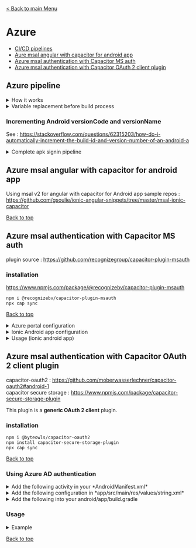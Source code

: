 [< Back to main Menu](https://github.com/gsoulie/Mobile-App-Development/blob/master/ionic2-test.md)    

# Azure

* [CI/CD pipelines](#ci-/-cd-pipelines)    
* [Aure msal angular with capacitor for android app](#azure-msal-angular-with-capacitor-for-android-app)      
* [Azure msal authentication with Capacitor MS auth](#azure-msal-authentication-with-capacitor-ms-auth)       
* [Azure msal authentication with Capacitor OAuth 2 client plugin](#azure-msal-authentication-with-capacitor-oauth-2-client-plugin)      

## Azure pipeline

<details>
	<summary>How it works</summary>

sources :

* https://sahansera.dev/multi-stage-builds-with-azure-pipelines-ionic/      
* complete CI/CD pipeline : https://www.codewithkarma.com/2020/10/ionic-capacitor-cicd-using-new-yaml.html      

Create a new *pipelines* folder at the root of your project, then create the following pipeline files for a basic Android build (not signed apk) :

> WARNING : be extremely careful with the syntax of yaml files !

*azure-pipelines.yml*

````yml
trigger:
- develop

variables:
  vmImageName: 'windows-latest'
  projectName: 'MyCoolApp'

stages:
  - stage: Build
    displayName: Build Ionic - Android projects
    jobs:
      # Debug build
      - job: Build_Ionic_Android_Debug
        variables:
          - name: buildConfiguration
            value: Debug
        displayName: Build Debug
        pool:
          vmImage: $(vmImageName)
        steps:
          - template: ionic-android-debug-build.yml

      # Release build
      #- job: Build_Ionic_Android_Release
      #  variables:
      #    - name: buildConfiguration
      #      value: Release
      #  displayName: Build Release
      #  pool:
      #    vmImage: $(vmImageName)
      #  steps:
      #    - template: ionic-android-release-build.yml

````

*ionic-android-debug-build.yml*

````yml
steps:
  - script: npm install -g @ionic/cli
    displayName: 'Install Ionic CLI'

  - task: Npm@1
    inputs:
      workingDir: '$(Build.SourcesDirectory)'
      command: install
    displayName: 'NPM Install'

  - powershell: |
      ionic info
      npx cap -V
      ls
    workingDirectory: $(Build.SourcesDirectory)
    displayName: 'Get environment infos'

  - powershell: |
      ionic build --configuration=production # matching with needed ionic environment
      npx cap copy android
      npx cap sync
      cd android
      ./gradlew assemble$(buildConfiguration)
    workingDirectory: $(Build.SourcesDirectory)
    displayName: 'Build Android Project'

  - task: CopyFiles@2
    inputs:
      SourceFolder: '$(Build.SourcesDirectory)/android/app/build/outputs/apk/$(buildConfiguration)'
      contents: "**/app-$(buildConfiguration).apk"
      targetFolder: "$(Build.ArtifactStagingDirectory)/$(projectName)"
    displayName: "Copy unsigned APK to staging directory"

  - task: PublishBuildArtifacts@1
    inputs:
      PathtoPublish: "$(Build.ArtifactStagingDirectory)"
      ArtifactName: "$(projectName)"
      publishLocation: "Container"
    displayName: "Publish artifacts"
````

Then in azure, got to pipeline and create a new pipeline *use the classic editor* > select your branch > *Configuration as code YAML* > select your yml file > *Save & Queue*

[Back to top](#azure)    

</details>

<details>
	<summary>Variable replacement before build process</summary>

 
https://www.youtube.com/watch?v=_iPfzH3ENAk&ab_channel=LKGforIT         

Sometimes we want to change some variables like api endpoints when publishing the app with CI/CD.

Steps to follow :

**1 create a config json file in you *assets* folder** which will be loaded with a factory and *APP_INITAILIZER*

*assets/config.json*
````typescript
{
	"api": {
		"endpoint": "httl://localhost:4200/api"
	},
	"app": {
		"infos": {
			"name": "My cool app",
			"version": "1.0"
		}
	}
}
````

**2 Modify your pipeline files**

This step consist in using a new tas **FileTransform@1** which gonna modify the *config.json* file by replacing all the variables you want.

Add the variables you want to replace (do not forget to add a dot for each level off the json hierarchy) in the pipeline file

````
"app": {
		"infos": {
			"name": "My cool app", // gives => app.infos.name
````

*pipelines/azure-pipeline.yml*

````yml
trigger:
- develop
- master

variables:
  vmImageName: 'windows-latest'
  projectName: 'azurePipeline'
  api.endpoint: http://my-prod-server/api
  app.infos.name: my cool production app
  app.infos.version: v1.0

stages:
  - stage: Build
    displayName: Build Ionic - Android projects
    jobs:
      # Debug build
      - job: Build_Ionic_Android_Debug
        variables:
          - name: buildConfiguration
            value: Debug
        displayName: Build Debug
        pool:
          vmImage: $(vmImageName)
        steps:
          - template: ionic-android-debug-build.yml

````

*ionic-android-debug-build.yml*

````yml
steps:
  # NEW TASK TO REPLACE VARIABLES IN CONFIG.JSON
  - task: FileTransform@1
    inputs:
      folderPath: '$(Build.SourcesDirectory)'
      targetFiles: '**/config.json'
      fileType: json
    displayName: 'File transformation: config.json'

  # BUILD
  - script: npm install -g @ionic/cli
    displayName: 'Install Ionic CLI'

  - task: Npm@1
    inputs:
      workingDir: '$(Build.SourcesDirectory)'
      command: install
    displayName: 'NPM Install'

  - powershell: |
      ionic info
      npx cap -V
      ls
    workingDirectory: $(Build.SourcesDirectory)
    displayName: 'Get environment infos'

  - powershell: |
      ionic build --configuration=production
      npx cap copy android
      npm install jetifier
      npx jetify
      npx cap sync
    workingDirectory: $(Build.SourcesDirectory)
    displayName: 'Ionic Build'

  - task: Gradle@2
    inputs:
      workingDirectory: '$(Build.SourcesDirectory)/android'
      gradleWrapperFile: '$(Build.SourcesDirectory)/android/gradlew.bat'
      tasks: 'build'
      publishJUnitResults: false
      javaHomeOption: 'JDKVersion'
      jdkVersionOption: '1.11'
      gradleOptions: '-Xmx3072m'
    displayName: 'Build Gradle'

  - task: CopyFiles@2
    inputs:
      SourceFolder: '$(Build.SourcesDirectory)/android/app/build/outputs/apk/$(buildConfiguration)'
      contents: "**/app-$(buildConfiguration).apk"
      targetFolder: "$(Build.ArtifactStagingDirectory)/$(projectName)"
    displayName: "Copy unsigned APK to staging directory"

  - task: PublishBuildArtifacts@1
    inputs:
      PathtoPublish: "$(Build.ArtifactStagingDirectory)"
      ArtifactName: "$(projectName)"
      publishLocation: "Container"
    displayName: "Publish artifacts"

````

That's all. After the pipeline is finished you can verify by downloading the apk and running it on a device

</details>



### Incrementing Android versionCode and versionName

See : https://stackoverflow.com/questions/62315203/how-do-i-automatically-increment-the-build-id-and-version-number-of-an-android-a      
<details>
	<summary>Complete apk signin pipeline</summary>


source : 
* https://sahansera.dev/multi-stage-builds-with-azure-pipelines-ionic/        
* https://dev.to/naagalgates/how-to-build-sign-and-distribute-your-android-app-using-azure-pipelines-2d8f      
* https://medium.com/medialesson/build-your-xamarin-android-application-with-azure-devops-9ddba3d04774      

Voici une procédure pour créer une pipeline azure permettant de générer et signer un apk depuis un projet ionic / angular. Attention cette procédure ne décrit pas les étapes de création d'un certificat keystore Android, ni le détail de création d'une pipeline.

note : la partie compilation gradle, signature, copie et génération de l'artifact sont indépendante de
la technologie de développement de l'application

#### Etape 1

Depuis Android studio, créer un certificat depuis le menu ````Build --> Generate Signed Bundle or APK````. Suivre le processus classique de création d'un *keystore* en prenant soin de conserver en lieu sûr le fichier *.jks* généré ainsi que 
l'alias et les mots de passe demandés pour la création.

#### Etape 2

Créer dans azure le jeux de variables contenant l'alias et les mots de passe liés au keystore précédemment généré. Pour se faire, se rendre dans la rubrique ````Pipelines --> Library```` d'azure Devops et créer un nouveau groupe de variable (ici nous l'appellerons *MyCoolProject-Release*). Sélectionner ensuite
le groupe créé et y ajouter les variables *keyAlias*, *keyPassword* et *keystorePassword*.

Ensuite, revenir dans le menu *Library* et cliquer dans la section *Secure files* afin d'ajouter le certificat Android keystore (*.jks) dans la liste des fichiers.

#### Etape 3

Créer une nouvelle pipeline de base au format yaml. Dans cet exemple la pipeline est rattachée à la branche "production", libre à vous de changer.

Attention aux chemins utilisés pour localiser l'apk, c'est la cause principale d'échec de compilation / signature du package

*azure-pipeline-prod.yml*

````yml
trigger:
- production

variables:
  vmImageName: 'windows-latest'
  projectName: 'MyCoolProject'
  api.endpoint: https://my-prod-api.endpoint
  ionicBuildMode: 'production' # pour rendre la méthode de compilation ionic générique s'il y a plusieurs pipelines

stages:
  - stage: Build
    displayName: Build Ionic - Android projects
    jobs:
      # Release build
      - job: Build_Ionic_Android_Release
        workspace:
          clean: all
        variables:
          - group: MyCoolProject-Release  # nom du groupe de variable créé dans azure
          - name: buildConfiguration
            value: Release
        displayName: Build Release
        pool:
          vmImage: $(vmImageName)
        steps:
          - template: ionic-android-release-build.yml
            parameters: # paramètres qui pointent vers le groupe de variables azure
              keystoreFileName: 'my_keystore.jks'
              keystorePassword: $(keystorePassword)
              keyAlias: $(keyAlias)
              keyPassword: $(keyPassword)

````

*ionic-android-release-build.yml*

````yml
parameters:
  - name: keystoreFileName
    displayName: "The keystore file name for signing the apk"
    type: string
  - name: keystorePassword
    displayName: "Password for the keystore"
    type: string
  - name: keyAlias
    displayName: "Key alias"
    type: string
  - name: keyPassword
    displayName: "Key password"

steps:
  - script: npm install -g @ionic/cli
    displayName: 'Install Ionic CLI'

  - task: Npm@1
    displayName: 'NPM Install'
    inputs:
      workingDir: '$(Build.SourcesDirectory)'
      command: install    

  # optionnel : affichage de l'environnement azure
  - powershell: |
      ionic info
      npx cap -V
      ls
    workingDirectory: $(Build.SourcesDirectory)
    displayName: 'Get environment infos'

  - powershell: |
      ionic build --configuration=$(ionicBuildMode) # permet une généricité si plusieurs env de compilation
      npx cap copy android
      npm install jetifier
      npx jetify
      npx cap sync
    workingDirectory: $(Build.SourcesDirectory)
    displayName: 'Build Ionic Android Project'

  # Génération de l'apk NON signé
  - task: Gradle@2
    displayName: 'Build Gradle'
    inputs:
      options: '-PappVersionName=$(Build.BuildNumber) -PappVersionCode=$(Build.BuildId)'  # optionnel : Ici on incrémente automatiquement le versionCode et versionName
      workingDirectory: '$(Build.SourcesDirectory)/android'
      gradleWrapperFile: '$(Build.SourcesDirectory)/android/gradlew.bat'
      tasks: 'assembleRelease'
      testResultsFiles: '**/TEST-*.xml'
      publishJUnitResults: false
      javaHomeOption: 'JDKVersion'
      jdkVersionOption: '1.11'
      jdkArchitectureOption: 'x64'
      checkStyleRunAnalysis: false
      findBugsRunAnalysis: false
      gradleOptions: '-Xmx3072m'    

  - task: AndroidSigning@3
    displayName: 'APK signin'
    inputs:
      apkFiles: '**/app-release-unsigned.apk' # Attention important doit matcher le nom de l'apk issu de la compilation gradle
      apksign: true
      apksignerKeystoreFile: '${{ parameters.keystoreFileName }}'
      apksignerKeystorePassword: '${{ parameters.keystorePassword }}'
      apksignerKeystoreAlias: '${{ parameters.keyAlias }}'
      apksignerKeyPassword: '${{ parameters.keyPassword }}'
      apksignerArguments: '--out $(Build.SourcesDirectory)/android/app/build/outputs/apk/release/tsc-$(buildConfiguration)-$(Build.BuildId).apk --verbose' # renommage de l'apk signé
      zipalign: false # mieux si true car optimise la mémoire utilisée par l'apk
    
  - task: CopyFiles@2
    displayName: "Copy signed APK to staging directory"
    inputs:
      contents: "**/*.apk"
      targetFolder: "$(Build.ArtifactStagingDirectory)/$(projectName)"
      SourceFolder: '$(Build.SourcesDirectory)/android/app/build/outputs/apk/$(buildConfiguration)'
    
  - task: PublishBuildArtifacts@1
    displayName: "Publish artifacts"
    inputs:
      PathtoPublish: "$(Build.ArtifactStagingDirectory)"
      ArtifactName: "$(projectName)"
      publishLocation: "Container" 

````

#### Etape 4 

La dernière étape consiste à exécuter la pipeline. Lors de la première exécution, la pipeline restera bloquée car elle attend l'autorisation pour utiliser le fichier sécurisé du keystore. Il faut donc entrer dans la pipeline en attente, un encart orange indique que la permission d'accès doit être donnée. Il suffit de cliquer sur le bouton et la pipeline s'exécute.

[Back to top](#azure)      
 
</details>

## Azure msal angular with capacitor for android app

Using msal v2 for angular with capacitor for Android app sample repos : https://github.com/gsoulie/ionic-angular-snippets/tree/master/msal-ionic-capacitor       

[Back to top](#azure)    

## Azure msal authentication with Capacitor MS auth

plugin source : https://github.com/recognizegroup/capacitor-plugin-msauth        

### installation 

https://www.npmjs.com/package/@recognizebv/capacitor-plugin-msauth     

````
npm i @recognizebv/capacitor-plugin-msauth
npx cap sync
````

[Back to top](#azure) 

<details>
	<summary>Azure portal configuration</summary>

1 - Go to https://portal.azure.com      
2 - Go to Azure Active Directory (use the searchbar if needed)      
3 - Go to App registrations > New registrations      
4 - Fill the app name and select an account type      
5 - Add an redirection URI of type SPA (for Angular / ionic web) with the value http://localhost:4200 or http://localhost:8100 (ionic)      
5b - For a mobile app, you need to add a new mobile app and fill your appid (com.xxx.xxx) and your hash code generated from your keystore (you will need to install keytool and openssl)      
6 - once it is finished, you can get the following infos (tenantId, clientId, redirect URI...)      

*openssl* : https://www.ssl.com/fr/comment/installer-openssl-sur-windows-avec-cygwin/ next you **must** generate your hash from the cygwin console

[Back to top](#azure) 

</details>

<details>
	<summary>Ionic Android app configuration</summary>

 
**Android**

*android/build.gradle*

````typescript
buildscript {
    repositories {
        google()
        jcenter()
    }
    dependencies {
        classpath 'com.android.tools.build:gradle:7.1.2'
        classpath 'com.google.gms:google-services:4.3.10'
        classpath 'com.microsoft.identity.client:msal:0.3.+'	// <--- Add this
    }
}

// <--- Add : start 
allprojects {
  repositories {
    google()
    jcenter()
    maven {
      url 'https://pkgs.dev.azure.com/MicrosoftDeviceSDK/DuoSDK-Public/_packaging/Duo-SDK-Feed/maven/v1'
    }
  }
}
// ---> Add : end

apply from: "variables.gradle"

task clean(type: Delete) {
    delete rootProject.buildDir
}

````
[Back to top](#azure) 

Add the new *BrowserTabActivity*

*AndroidManifest.xml*

````html
<application
	...
	<!--Intent filter to capture System Browser or Authenticator calling back to our app after sign-in-->
	<activity
	  android:name="com.microsoft.identity.client.BrowserTabActivity"
	  android:exported="true">
	  <intent-filter>
		<action android:name="android.intent.action.VIEW" />
		<category android:name="android.intent.category.DEFAULT" />
		<category android:name="android.intent.category.BROWSABLE" />
		<data
		  android:host="com.xxx.xxx"
		  android:path="/<your_sha1_hash>="
		  android:scheme="msauth"
		/>
		<!-- hash example 
		android:path="/sqlmdkqsf84fzerzf454azz8="
		-->
	  </intent-filter>
	</activity>
</application>
````
[Back to top](#azure)    

</details>

 <details>
	 <summary>Usage (ionic android app)</summary>

  *authentication.service.ts*

````typescript
import { BehaviorSubject } from 'rxjs';
import { Injectable } from '@angular/core';
import { MsAuthPlugin  } from '@recognizebv/capacitor-plugin-msauth';
import jwt_decode from "jwt-decode";

@Injectable({
  providedIn: 'root'
})
export class AuthenticationService {

  private accessToken$ = new BehaviorSubject<string>('');

  constructor() { }

  getAccessToken() {
    return localStorage.getItem('accessToken');
  }

  async login() {
    const result = await MsAuthPlugin.login({
      clientId: <your_client_id_from_azure_portal>,
      tenant: <your_tenant_from_azure_portal>,
      scopes: [<your_scopes_azure_portal>],
      keyHash: <your_openssl_sha1_hash>,
    });

    this.accessToken$.next(result.accessToken);
    localStorage.setItem('accessToken', result.accessToken);

    return result.accessToken;
  }

  async logout() {
    const result = await MsAuthPlugin.logout({
     clientId: <your_client_id_from_azure_portal>,
      tenant: <your_tenant_from_azure_portal>,
      keyHash: <your_openssl_sha1_hash>,
    });

    this.accessToken$.next('');
    localStorage.setItem('accessToken', '');

    return '';
  }

  getTokenInfo() {
    const token = this.getAccessToken();
    let decoded: any = null;
    if (token !== null) {
      decoded = jwt_decode(token);
    }
    return decoded;
  }
}

````
[Back to top](#azure)     

*httpInterceptor.service.ts*

````typescript
import { AuthenticationService } from './authentication/authentication.service';
import { HttpErrorResponse, HttpEvent, HttpHandler, HttpInterceptor, HttpRequest, HttpHeaders } from '@angular/common/http';
import { Injectable } from '@angular/core';
import { Router } from '@angular/router';
import { Observable, throwError } from 'rxjs';
import { catchError, retry } from 'rxjs/operators';

@Injectable({
  providedIn: 'root'
})
export class HttpInterceptorService implements HttpInterceptor {

  constructor(
    private authService: AuthenticationService,
    private router: Router) { }

  intercept(req: HttpRequest<any>, next: HttpHandler): Observable<HttpEvent<any>> {
    let authReq = req;

    const headers = new HttpHeaders({
      Authorization: `Bearer ${this.authService.getAccessToken()}`
    });
    authReq = req.clone({headers});

    return next.handle(authReq)
    .pipe(
      retry(2),
      catchError((error: HttpErrorResponse) => {
        let errorMessage = '';
        if (error.error instanceof ErrorEvent) {
          // client-side error
          errorMessage = `>>>Error: ${error.error.message}`;
        } else {
          // server-side error
          errorMessage = `>>>Error Status: ${error.status}\nMessage: ${error.message}`;
        }
        switch (error.status) {

          case 401 :
            this.authService.login();
            break;
          default:
            break;
        }
        return throwError(error);
      })
    );
  }
}
````
[Back to top](#azure)     

*app.module.ts*

````typescript
providers: [{ provide: RouteReuseStrategy, useClass: IonicRouteStrategy },
    {
      provide : HTTP_INTERCEPTORS,
      useClass: HttpInterceptorService,
      multi   : true,
    },
````
[Back to top](#azure)     

*auth.guard.ts*

````typescript
import { AuthenticationService } from './../services/core/authentication/authentication.service';
import { Injectable } from '@angular/core';
import { ActivatedRouteSnapshot, CanActivate, CanActivateChild, Router, RouterStateSnapshot, UrlTree } from '@angular/router';
import { Observable } from 'rxjs';

@Injectable({
  providedIn: 'root'
})
export class AuthGuard implements CanActivate, CanActivateChild {
  constructor(private authService: AuthenticationService,
    private router: Router) {}

  canActivate(
    route: ActivatedRouteSnapshot,
    state: RouterStateSnapshot): Observable<boolean | UrlTree> | Promise<boolean | UrlTree> | boolean | UrlTree {

    const isAuthenticated = this.authService.getAccessToken() !== '' && this.authService.getAccessToken() !== null;
    if (!isAuthenticated) { this.router.navigate(['/']); }
    return isAuthenticated;

  }
  canActivateChild(
    childRoute: ActivatedRouteSnapshot,
    state: RouterStateSnapshot): Observable<boolean | UrlTree> | Promise<boolean | UrlTree> | boolean | UrlTree {
    return this.canActivate(childRoute, state);
  }
}
````

[Back to top](#azure)    

</details> 

## Azure msal authentication with Capacitor OAuth 2 client plugin

capacitor-oauth2 : https://github.com/moberwasserlechner/capacitor-oauth2#android-1      
capacitor secure storage : https://www.npmjs.com/package/capacitor-secure-storage-plugin      

This plugin is a **generic OAuth 2 client** plugin.

### installation

````
npm i @byteowls/capacitor-oauth2
npm install capacitor-secure-storage-plugin
npx cap sync
````
[Back to top](#azure)     

### Using Azure AD authentication

<details>
	<summary>Add the following activity in your *AndroidManifest.xml*</summary>

 *AndroidManifest.xml*

````html
<?xml version="1.0" encoding="utf-8"?>
<manifest xmlns:android="http://schemas.android.com/apk/res/android"
    ...>

    <application
        ...>

        <activity
            ...>

            <intent-filter>
                <action android:name="android.intent.action.MAIN" />
                <category android:name="android.intent.category.LAUNCHER" />
            </intent-filter>

		  <!-- Add the following intent-filter -->
          <intent-filter>
            <action android:name="android.intent.action.VIEW" />
            <category android:name="android.intent.category.DEFAULT" />
            <category android:name="android.intent.category.BROWSABLE" />
            <data android:scheme="@string/custom_url_scheme" android:host="@string/custom_host" />
          </intent-filter>
        </activity>

      <!-- Add the following activity -->
      <activity android:name="net.openid.appauth.RedirectUriReceiverActivity" android:exported="true">
        <intent-filter>
          <action android:name="android.intent.action.VIEW" />
          <category android:name="android.intent.category.DEFAULT" />
          <category android:name="android.intent.category.BROWSABLE" />
          <data android:scheme="@string/custom_url_scheme" android:host="@string/custom_host" />
        </intent-filter>

        <intent-filter>
          <action android:name="android.intent.action.VIEW" />
          <category android:name="android.intent.category.DEFAULT" />
          <category android:name="android.intent.category.BROWSABLE" />
          <data 
		  android:scheme="@string/azure_b2c_scheme" 
		  android:host="@string/package_name" 
		  android:path="@string/azure_b2c_signature_hash" />
        </intent-filter>
      </activity>
       
    </application>

    <!-- Permissions -->
	...
</manifest>
````
[Back to top](#azure)    

</details>

 <details>
	 <summary>Add the following configuration in *app/src/main/res/values/string.xml*</summary>
	 
````html
<resources>
    <string name="app_name">your app name</string>
    <string name="title_activity_main">your activity</string>
    <string name="package_name">com.myapp.name</string>
    <string name="custom_url_scheme">com.myapp.name</string>

    <string name="custom_host">foo</string><!-- any value is fine -->
    <string name="azure_b2c_scheme">msauth</string>
    <string name="azure_b2c_signature_hash">/pedl56546efAZDd5zaz4az=</string><!-- Your hask key. The leading slash is required. Copied from Azure Portal Android Config "Signature hash" field -->
</resources>
````
[Back to top](#azure)     

</details>
 
<details>
	<summary>Add the following into your android/app/build.gradle</summary>

````typescript
apply plugin: 'com.android.application

android {
    compileSdkVersion rootProject.ext.compileSdkVersion
    defaultConfig {
        ...
        manifestPlaceholders = [appAuthRedirectScheme: 'com.myapp.name']	// <-- add this placeholder
    }
    buildTypes {
        ...
    }
}
repositories {
    ...
}
dependencies {
    ...
}
apply from: 'capacitor.build.gradle'

````
[Back to top](#azure)     
 
</details>

### Usage

<details>
	<summary>Example</summary>

 *auth.service.ts*
````typescript
import { environment } from 'src/environments/environment';
import { Injectable } from '@angular/core';
import { OAuth2AuthenticateOptions } from '@byteowls/capacitor-oauth2';

@Injectable({
  providedIn: 'root'
})
export class AuthService {

  constructor() { }

  getAzureB2cOAuth2Options(): OAuth2AuthenticateOptions {
    return {
        appId: environment.authentication.clientId,
        authorizationBaseUrl: `${environment.authentication.authority}/${environment.authentication.tenant}/oauth2/v2.0/authorize`,
        scope: environment.authentication.apiName, // See Azure Portal -> API permission
        accessTokenEndpoint: `${environment.authentication.authority}/${environment.authentication.tenant}/oauth2/v2.0/token`,
        resourceUrl: null,
        responseType: 'code',
        pkceEnabled: true,
        logsEnabled: true,
        web: {
            redirectUrl: environment.authentication.redirectUriWeb,
            windowOptions: 'height=600,left=0,top=0',
        },
        android: {
          redirectUrl: `${environment.authentication.redirectUriMsauth}`,
          responseType: 'code',
          handleResultOnNewIntent: true,
          handleResultOnActivityResult: true
        },
        ios: {
            pkceEnabled: true, // workaround for bug #111
            redirectUrl: 'msauth.com.myapp.name://auth'
        }
    };
  }
}
````

*environment.ts*

````typescript
export const environment = {
  authentication: {
    clientId: 's2az5r-d1q5-s4fe8-z54r-d4d5faz5e4aee',
    redirectUri: 'com.myapp.name://dashboard',
    redirectUriMsauth: 'msauth://com.myapp.name/pedl56546efAZDd5zaz4az=',
    redirectUriWeb: 'http://localhost:8100',
    tenant: 'mycustom.onmicrosoft.com',
    apiName: 'acces_api',
    authority: 'https://login.microsoftonline.com'
  },
  production: false
};
````

*home.page.html*

````html
<ion-button (click)="login()">login</ion-button>
<ion-button (click)="refresh()">refresh</ion-button>
<ion-button (click)="logout()">logout</ion-button>

<h4>Access token</h4>
<p>{{ accessToken | slice:0:150 }}</p>

<h4>Refresh token</h4>
<p>{{ refreshToken | slice:0:150 }}</p>
````

*home.page.ts*

````typescript
import {OAuth2Client} from '@byteowls/capacitor-oauth2';
import { SecureStoragePlugin } from 'capacitor-secure-storage-plugin';
import { AuthService } from './../shared/services/core/authentication/auth.service';

accessToken = '';
refreshToken = '';

constructor(
    private documentHelper: DocumentHelperService,
    private authService: AuthService) {}

  async ngOnInit() {
    await SecureStoragePlugin.get({key: 'my_token'})
    .then(res => this.accessToken = res.value)
    .catch(err => this.accessToken = '');
  }

  login() {
    const opt = this.authService.getAzureB2cOAuth2Options();
    OAuth2Client.authenticate(
      opt
    ).then(response => {
      console.log('login response', response);

      this.accessToken = response['access_token'];
      this.refreshToken = response['refresh_token'];
      SecureStoragePlugin.set({ key: 'my_token', value: this.accessToken });

      // only if you include a resourceUrl protected user values are included in the response!
      const oauthUserId = response['id'];
      const name = response['name'];

        // go to backend
    }).catch(reason => {
        console.error('OAuth rejected', reason);
    });
  }
  logout() {
    OAuth2Client.logout(
      this.authService.getAzureB2cOAuth2Options()
    ).then(() => {
        // do something
        SecureStoragePlugin.remove({ key: 'my_token' });
        this.accessToken = '';
    }).catch(reason => {
        console.error('OAuth logout failed', reason);
    });
  }
  refresh() {
    if (!this.refreshToken) {
      console.error('No refresh token found. Log in with OAuth first.');
    }

    const opt = this.authService.getAzureB2cOAuth2Options();
    OAuth2Client.refreshToken(
      {
        appId: opt.appId,
        accessTokenEndpoint: opt.accessTokenEndpoint,
        refreshToken: this.refreshToken,
        scope: opt.scope
      }
    ).then(response => {
      this.accessToken = response['access_token'];
      // Don't forget to store the new refresh token as well!
      this.refreshToken = response['refresh_token'];
      // Go to backend
    }).catch(reason => {
        console.error('Refreshing token failed', reason);
    });
  }
````

</details>


[Back to top](#azure)     
